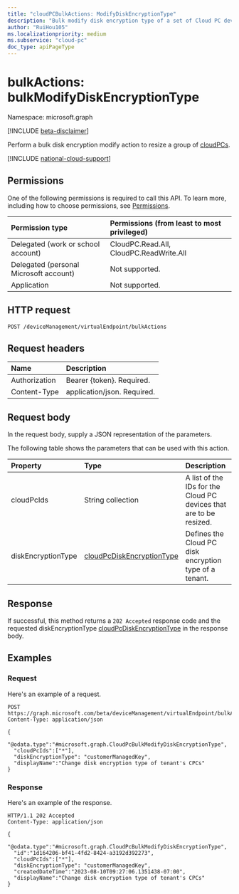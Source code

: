 ```yaml
---
title: "cloudPCBulkActions: ModifyDiskEncryptionType"
description: "Bulk modify disk encryption type of a set of Cloud PC devices."
author: "RuiHou105"
ms.localizationpriority: medium
ms.subservice: "cloud-pc"
doc_type: apiPageType
---
```


# bulkActions: bulkModifyDiskEncryptionType

Namespace: microsoft.graph

[!INCLUDE [beta-disclaimer](../../includes/beta-disclaimer.md)]

Perform a bulk disk encryption modify action to resize a group of [cloudPCs](../resources/cloudpc.md).

[!INCLUDE [national-cloud-support](../../includes/global-us.md)]

## Permissions

One of the following permissions is required to call this API. To learn more, including how to choose permissions, see [Permissions](/graph/permissions-reference).

|Permission type|Permissions (from least to most privileged)|
|:---|:---|
|Delegated (work or school account)|CloudPC.Read.All, CloudPC.ReadWrite.All|
|Delegated (personal Microsoft account) | Not supported.|
|Application| Not supported.|

## HTTP request

<!-- {
  "blockType": "ignored"
}
-->

``` http
POST /deviceManagement/virtualEndpoint/bulkActions
```

## Request headers

|Name|Description|
|:---|:---|
|Authorization|Bearer {token}. Required.|
|Content-Type|application/json. Required.|

## Request body

In the request body, supply a JSON representation of the parameters.

The following table shows the parameters that can be used with this action.

|Property|Type|Description|
|:---|:---|:---|
|cloudPcIds|String collection|A list of the IDs for the Cloud PC devices that are to be resized.|
|diskEncryptionType|[cloudPcDiskEncryptionType](../resources/cloudpctenantencryptionsetting.md)|Defines the Cloud PC disk encryption type of a tenant.|

## Response

If successful, this method returns a `202 Accepted` response code and the requested diskEncryptionType [cloudPcDiskEncryptionType](../resources/cloudpctenantencryptionsetting.md) in the response body.

## Examples

### Request

Here's an example of a request.

<!-- {
  "blockType": "request",
  "name": "bulkActions"
}
-->

``` http
POST https://graph.microsoft.com/beta/deviceManagement/virtualEndpoint/bulkActions
Content-Type: application/json

{
  "@odata.type":"#microsoft.graph.CloudPcBulkModifyDiskEncryptionType",
  "cloudPcIds":["*"],
  "diskEncryptionType": "customerManagedKey",
  "displayName":"Change disk encryption type of tenant's CPCs"
}
```

### Response

Here's an example of the response.

<!-- {
  "blockType": "response",
  "@odata.type": "Collection(microsoft.graph.cloudPcBulkModifyDiskEncryptionType)",
  "name": "bulkActions"
}
-->

``` http
HTTP/1.1 202 Accepted
Content-Type: application/json

{
  "@odata.type":"#microsoft.graph.CloudPcBulkModifyDiskEncryptionType",
  "id":"1d164206-bf41-4fd2-8424-a3192d392273",
  "cloudPcIds":["*"],
  "diskEncryptionType": "customerManagedKey",
  "createdDateTime":"2023-08-10T09:27:06.1351438-07:00",
  "displayName":"Change disk encryption type of tenant's CPCs"
}
```
